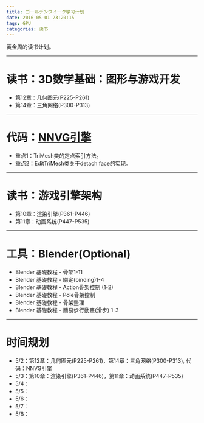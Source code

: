 ```yaml
---
title: ゴールデンウイーク学习计划
date: 2016-05-01 23:20:15
tags: GPU
categories: 读书
---
```


黄金周的读书计划。

------

# 读书：3D数学基础：图形与游戏开发

- 第12章：几何图元(P225-P261)
- 第14章：三角网络(P300-P313)

------

# 代码：[NNVG引擎](https://github.com/pslg916/nvvg.git)

- 重点1：TriMesh类的定点索引方法。
- 重点2：EditTriMesh类关于detach face的实现。

------

# 读书：游戏引擎架构

- 第10章：渲染引擎(P361-P446)
- 第11章：动画系统(P447-P535)

------

# 工具：Blender(Optional)

- Blender 基礎教程 - 骨架1-11
- Blender 基礎教程 - 綁定(binding)1-4
- Blender 基礎教程 - Action骨架控制 (1-2)
- Blender 基礎教程 - Pole骨架控制
- Blender 基礎教程 - 骨架整理
- Blender 基礎教程 - 簡易步行動畫(滑步) 1-3

------

# 时间规划

- 5/2：第12章：几何图元(P225-P261)，第14章：三角网络(P300-P313), 代码：NNVG引擎
- 5/3：第10章：渲染引擎(P361-P446)，第11章：动画系统(P447-P535)
- 5/4：
- 5/5：
- 5/6：
- 5/7：
- 5/8：

